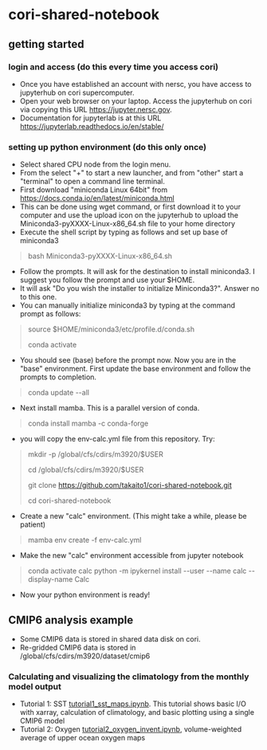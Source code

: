 # cori-shared-notebook
## getting started
### login and access (do this every time you access cori)
- Once you have established an account with nersc, you have access to jupyterhub on cori supercomputer. 
- Open your web browser on your laptop. Access the jupyterhub on cori via copying this URL https://jupyter.nersc.gov.  
- Documentation for jupyterlab is at this URL https://jupyterlab.readthedocs.io/en/stable/
### setting up python environment (do this only once)
- Select shared CPU node from the login menu.
- From the select "+" to start a new launcher, and from "other" start a "terminal" to open a command line terminal. 
- First download "miniconda Linux 64bit" from https://docs.conda.io/en/latest/miniconda.html 
- This can be done using wget command, or first download it to your computer and use the upload icon on the jupyterhub to upload the Miniconda3-pyXXXX-Linux-x86_64.sh file to your home directory
- Execute the shell script by typing as follows and set up base of miniconda3
> bash Miniconda3-pyXXXX-Linux-x86_64.sh
- Follow the prompts. It will ask for the destination to install miniconda3. I suggest you follow the prompt and use your $HOME.   
- It will ask "Do you wish the installer to initialize Miniconda3?". Answer no to this one. 
- You can manually initialize miniconda3 by typing at the command prompt as follows: 
> source $HOME/miniconda3/etc/profile.d/conda.sh
> 
> conda activate
- You should see (base) before the prompt now. Now you are in the "base" environment. First update the base environment and follow the prompts to completion. 
> conda update --all
- Next install mamba. This is a parallel version of conda. 
> conda install mamba -c conda-forge
- you will copy the env-calc.yml file from this repository. Try: 
> mkdir -p /global/cfs/cdirs/m3920/$USER
>
> cd /global/cfs/cdirs/m3920/$USER
> 
> git clone https://github.com/takaito1/cori-shared-notebook.git
> 
> cd cori-shared-notebook
- Create a new "calc" environment. (This might take a while, please be patient)
> mamba env create -f env-calc.yml
- Make the new "calc" environment accessible from jupyter notebook
> conda activate calc
> python -m ipykernel install --user --name calc --display-name Calc
- Now your python environment is ready!
## CMIP6 analysis example
- Some CMIP6 data is stored in shared data disk on cori. 
- Re-gridded CMIP6 data is stored in /global/cfs/cdirs/m3920/dataset/cmip6
### Calculating and visualizing the climatology from the monthly model output
- Tutorial 1: SST [tutorial1_sst_maps.ipynb](https://github.com/takaito1/cori-shared-notebook/blob/main/tutorial1_sst_maps.ipynb). This tutorial shows basic I/O with xarray, calculation of climatology, and basic plotting using a single CMIP6 model
- Tutorial 2: Oxygen [tutorial2_oxygen_invent.ipynb](https://github.com/takaito1/cori-shared-notebook/blob/main/tutorial2_oxygen_invent.ipynb), volume-weighted average of upper ocean oxygen maps

